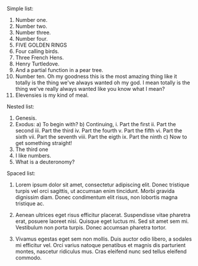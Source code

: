 Simple list:

 1. Number one.
 2. Number two.
 3. Number three.
 4. Number four.
 5. FIVE GOLDEN RINGS
 6. Four calling birds.
 7. Three French Hens.
 8. Henry Turtledove.
 9. And a partial function in a pear tree.
 10. Number ten. Oh my goodness this is the most amazing thing like it totally
    is the thing we've always wanted oh my god. I mean totally is the thing
    we've really always wanted like you know what I mean?
 11. Elevensies is my kind of meal.

Nested list:

 1. Genesis.
 2. Exodus:
     a) To begin with?
     b) Continuing,
         i. Part the first
         ii. Part the second
         iii. Part the third
         iv. Part the fourth
         v. Part the fifth
         vi. Part the sixth
         vii. Part the seventh
         viii. Part the eigth
         ix. Part the ninth
     c) Now to get something straight!
 3. The third one
 4. I like numbers.
 5. What is a deuteronomy?

Spaced list:

 1. Lorem ipsum dolor sit amet, consectetur adipiscing elit. Donec tristique
    turpis vel orci sagittis, ut accumsan enim tincidunt. Morbi gravida
    dignissim diam. Donec condimentum elit risus, non lobortis magna tristique
    ac.

 2. Aenean ultrices eget risus efficitur placerat. Suspendisse vitae pharetra
    erat, posuere laoreet nisi. Quisque eget luctus mi. Sed sit amet sem mi.
    Vestibulum non porta turpis. Donec accumsan pharetra tortor.

 3. Vivamus egestas eget sem non mollis. Duis auctor odio libero, a sodales mi
    efficitur vel. Orci varius natoque penatibus et magnis dis parturient
    montes, nascetur ridiculus mus. Cras eleifend nunc sed tellus eleifend
    commodo.

